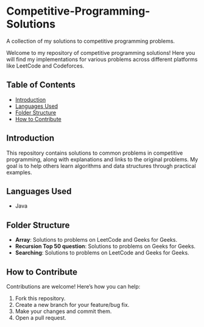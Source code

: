 # Competitive-Programming-Solutions
A collection of my solutions to competitive programming problems.

Welcome to my repository of competitive programming solutions! Here you will find my implementations for various problems across different platforms like LeetCode and Codeforces.

## Table of Contents
- [Introduction](#introduction)
- [Languages Used](#languages-used)
- [Folder Structure](#folder-structure)
- [How to Contribute](#how-to-contribute)


## Introduction
This repository contains solutions to common problems in competitive programming, along with explanations and links to the original problems. My goal is to help others learn algorithms and data structures through practical examples.

## Languages Used
- Java 

## Folder Structure
- **Array**: Solutions to problems on LeetCode and Geeks for Geeks.
- **Recursion Top 50 question**: Solutions to problems on Geeks for Geeks.
- **Searching**: Solutions to problems on LeetCode and Geeks for Geeks.

## How to Contribute
Contributions are welcome! Here’s how you can help:
1. Fork this repository.
2. Create a new branch for your feature/bug fix.
3. Make your changes and commit them.
4. Open a pull request.

